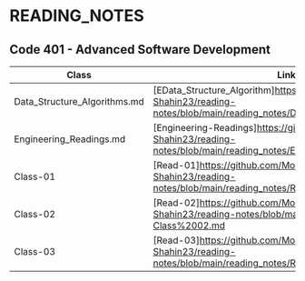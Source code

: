 # READING_NOTES


## Code 401 - Advanced Software Development


|   Class     |     Link    |
| ----------- | ----------- |
| Data_Structure_Algorithms.md | [EData_Structure_Algorithm]https://github.com/Mohammad-Shahin23/reading-notes/blob/main/reading_notes/Data_Structure_Algorithms.md |
| Engineering_Readings.md | [Engineering-Readings]https://github.com/Mohammad-Shahin23/reading-notes/blob/main/reading_notes/Engineering_Readings.md |
|  Class-01   | [Read-01]https://github.com/Mohammad-Shahin23/reading-notes/blob/main/reading_notes/Read_Class%2001.md |
|  Class-02   | [Read-02]https://github.com/Mohammad-Shahin23/reading-notes/blob/main/reading_notes/Read-Class%2002.md |
| Class-03    | [Read-03]https://github.com/Mohammad-Shahin23/reading-notes/blob/main/reading_notes/Read_Class%2003.md |

